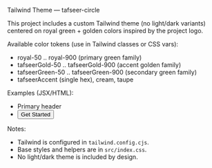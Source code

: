 Tailwind Theme — tafseer-circle

This project includes a custom Tailwind theme (no light/dark variants) centered on royal green + golden colors inspired by the project logo.

Available color tokens (use in Tailwind classes or CSS vars):
- royal-50 .. royal-900 (primary green family)
- tafseerGold-50 .. tafseerGold-900 (accent golden family)
- tafseerGreen-50 .. tafseerGreen-900 (secondary green family)
- tafseerAccent (single hex), cream, taupe

Examples (JSX/HTML):
- <div className="bg-royal-500 text-white">Primary header</div>
- <button className="brand-btn">Get Started</button>

Notes:
- Tailwind is configured in `tailwind.config.cjs`.
- Base styles and helpers are in `src/index.css`.
- No light/dark theme is included by design.
